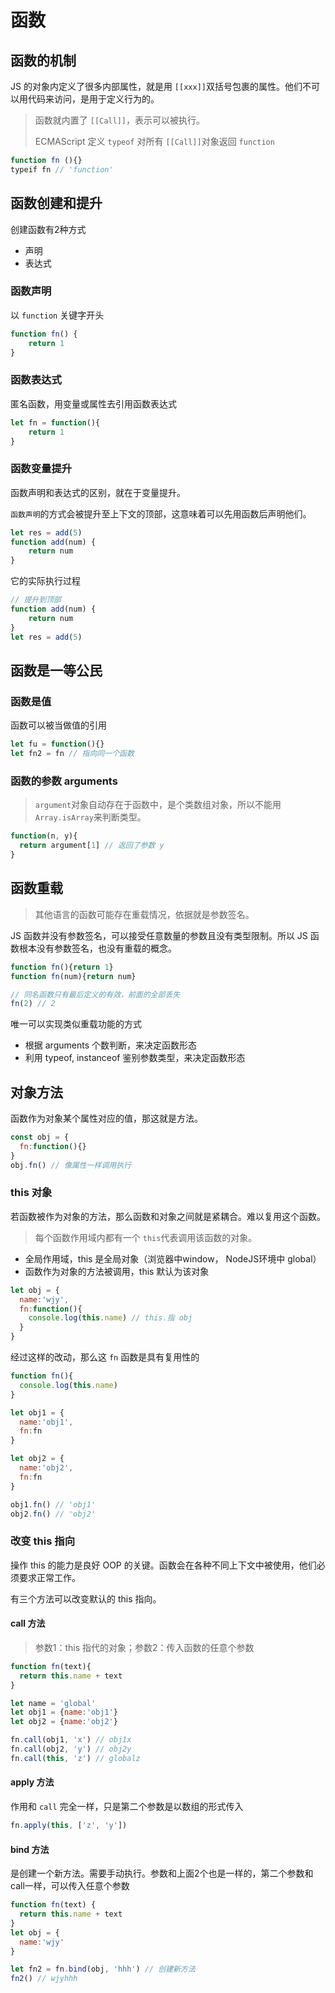 # 函数

## 函数的机制

JS 的对象内定义了很多内部属性，就是用 `[[xxx]]`双括号包裹的属性。他们不可以用代码来访问，是用于定义行为的。

> 函数就内置了 `[[Call]]`，表示可以被执行。
>
> ECMAScript 定义 `typeof` 对所有 `[[Call]]`对象返回 `function`

```js
function fn (){}
typeif fn // 'function'
```



## 函数创建和提升

创建函数有2种方式

- 声明
- 表达式

### 函数声明

以 `function` 关键字开头

```js
function fn() {
	return 1
}
```



### 函数表达式

匿名函数，用变量或属性去引用函数表达式

```js
let fn = function(){
	return 1
}
```



### 函数变量提升

函数声明和表达式的区别，就在于变量提升。

`函数声明`的方式会被提升至上下文的顶部，这意味着可以先用函数后声明他们。

```js
let res = add(5)
function add(num) {
	return num
}
```

它的实际执行过程

```js
// 提升到顶部
function add(num) {
	return num
}
let res = add(5)
```





## 函数是一等公民

### 函数是值

函数可以被当做值的引用

```js
let fu = function(){}
let fn2 = fn // 指向同一个函数
```



### 函数的参数 arguments

> `argument`对象自动存在于函数中，是个类数组对象，所以不能用 `Array.isArray`来判断类型。

```js
function(n, y){
  return argument[1] // 返回了参数 y
}
```



## 函数重载

> 其他语言的函数可能存在重载情况，依据就是参数签名。

JS 函数并没有参数签名，可以接受任意数量的参数且没有类型限制。所以 JS 函数根本没有参数签名，也没有重载的概念。

```js
function fn(){return 1}
function fn(num){return num}

// 同名函数只有最后定义的有效，前面的全部丢失
fn(2) // 2
```



唯一可以实现类似重载功能的方式

- 根据 arguments 个数判断，来决定函数形态
- 利用 typeof, instanceof 鉴别参数类型，来决定函数形态



## 对象方法

函数作为对象某个属性对应的值，那这就是方法。

```js
const obj = {
  fn:function(){}
}
obj.fn() // 像属性一样调用执行
```



### this 对象

若函数被作为对象的方法，那么函数和对象之间就是紧耦合。难以复用这个函数。

> 每个函数作用域内都有一个 `this`代表调用该函数的对象。

- 全局作用域，this 是全局对象（浏览器中window， NodeJS环境中 global）
- 函数作为对象的方法被调用，this 默认为该对象

```js
let obj = {
  name:'wjy',
  fn:function(){
    console.log(this.name) // this.指 obj
  }
}
```

经过这样的改动，那么这 `fn` 函数是具有复用性的

```js
function fn(){
  console.log(this.name)
}

let obj1 = {
  name:'obj1',
  fn:fn
}

let obj2 = {
  name:'obj2',
  fn:fn
}

obj1.fn() // 'obj1'
obj2.fn() // 'obj2'
```



### 改变 this 指向

操作 this 的能力是良好 OOP 的关键。函数会在各种不同上下文中被使用，他们必须要求正常工作。

有三个方法可以改变默认的 this 指向。

#### call 方法

> 参数1：this 指代的对象；参数2：传入函数的任意个参数

```js
function fn(text){
  return this.name + text
}

let name = 'global'
let obj1 = {name:'obj1'}
let obj2 = {name:'obj2'}

fn.call(obj1, 'x') // obj1x
fn.call(obj2, 'y') // obj2y
fn.call(this, 'z') // globalz
```



#### apply 方法

作用和 `call` 完全一样，只是第二个参数是以数组的形式传入

```js
fn.apply(this, ['z', 'y'])
```



#### bind 方法

是创建一个新方法。需要手动执行。参数和上面2个也是一样的，第二个参数和call一样，可以传入任意个参数

```js
function fn(text) {
  return this.name + text
}
let obj = {
  name:'wjy'
}

let fn2 = fn.bind(obj, 'hhh') // 创建新方法
fn2() // wjyhhh
```


